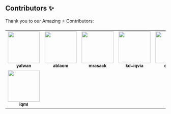 ## Contributors ✨

Thank you to our Amazing :star: Contributors:

<table>
    <tr>
        <td align="center"><a href="https://github.com/yalwan-iqvia"><img src="https://avatars2.githubusercontent.com/u/59194485?s=460&u=808c813a76690b2291a64e9a5234ca5a25f7c578&v=4" width="100px;" alt=""/><br /><sub><b>yalwan</b></sub></a><br /></td>
        <td align="center"><a href="https://github.com/ablaom"><img src="https://avatars1.githubusercontent.com/u/30517088?s=460&u=01847800cb2733da76a85965ab520859c0060aca&v=4" width="100px;" alt=""/><br /><sub><b>ablaom</b></sub></a><br /></td>
        <td align="center"><a href="https://github.com/mrasack"><img src="https://avatars3.githubusercontent.com/u/60133195?s=460&v=4" width="100px;" alt=""/><br /><sub><b>mrasack</b></sub></a><br /></td>
        <td align="center"><a href="https://github.com/kd-iqvia"><img src="https://avatars0.githubusercontent.com/u/59925069?s=460&u=c64a9704e27c013b257dfe5238c471dd0b163140&v=4" width="100px;" alt=""/><br /><sub><b>kd-iqvia</b></sub></a><br /></td>
        <td align="center"><a href="https://github.com/sbeura"><img src="https://avatars0.githubusercontent.com/u/60133213?s=460&v=4" width="100px;" alt=""/><br /><sub><b>sbeura</b></sub></a><br /></td>
        <td align="center"><a href="https://github.com/mikey-iqml"><img src="https://avatars1.githubusercontent.com/u/61694691?s=460&v=4" width="100px;" alt=""/><br /><sub><b>mikey-iqml</b></sub></a><br /></td>
    </tr>
    <tr>
        <td align="center"><img src="https://avatars2.githubusercontent.com/u/10137?s=460&u=b1951d34a583cf12ec0d3b0781ba19be97726318&v=4" width="100px;" alt=""/><br /><sub><b>iqml</b></sub></a><br /></td>
    </tr>


</table>
